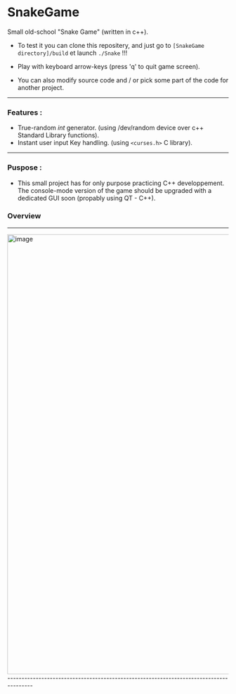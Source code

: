 # SnakeGame
Small old-school "Snake Game" (written in c++).

- To test it you can clone this repositery, and just go to ```[SnakeGame directory]/build``` et launch ```./Snake``` !!!
- Play with keyboard arrow-keys (press 'q' to quit game screen).

- You can also modify source code and / or pick some part of the code for another project.
---------------------------------------------------------------------------------------------------
### Features :
- True-random *int* generator. (using /dev/random device over c++ Standard Library functions).
- Instant user input Key handling. (using ```<curses.h>``` C library).
---------------------------------------------------------------------------------------------------
### Puspose :
- This small project has for only purpose practicing C++ developpement. The console-mode version of the game should be upgraded with a dedicated GUI soon (propably using QT - C++).
### Overview
---------------------------------------------------------------------------------------
<img width="1000" alt="image" src="https://user-images.githubusercontent.com/57626544/153722133-95abb508-c550-4799-8d08-cffba0a4731f.png">
---------------------------------------------------------------------------------------


